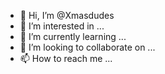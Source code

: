 - 👋 Hi, I’m @Xmasdudes
- 👀 I’m interested in ...
- 🌱 I’m currently learning ...
- 💞️ I’m looking to collaborate on ...
- 📫 How to reach me ...

<!---
Xmasdudes/Xmasdudes is a ✨ special ✨ repository because its `README.md` (this file) appears on your GitHub profile.
You can click the Preview link to take a look at your changes.
--->
